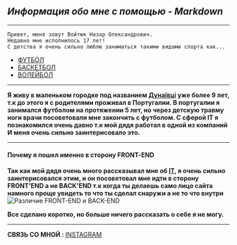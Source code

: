 ## ___Информация обо мне с помощью - Markdown___ 
---

```
Привет, меня зовут Войтюк Назар Олександрович.
Недавно мне исполнилось 17 лет!
С детства я очень сильно люблю заниматься такими видами спорта как...
```
 * [ФУТБОЛ](https://uk.wikipedia.org/wiki/%D0%A4%D1%83%D1%82%D0%B1%D0%BE%D0%BB)
 * [БАСКЕТБОЛ](https://uk.wikipedia.org/wiki/%D0%91%D0%B0%D1%81%D0%BA%D0%B5%D1%82%D0%B1%D0%BE%D0%BB)
 * [ВОЛЕЙБОЛ](https://uk.wikipedia.org/wiki/%D0%92%D0%BE%D0%BB%D0%B5%D0%B9%D0%B1%D0%BE%D0%BB)


___
__Я живу в маленьком городке под названием [Дунаївці](https://uk.wikipedia.org/wiki/%D0%94%D1%83%D0%BD%D0%B0%D1%97%D0%B2%D1%86%D1%96) уже более 9 лет, т.к до этого я с родителями проживал в Португалии.
 В португалии я занимался футболом на протяжении 5 лет, но через детскую травму ноги врачи посоветовали мне закончить с футболом.
С сферой IT я познакомился очень давно т.к мой дядя работал в одной из компаний
И меня очень сильно заинтерисовало это.__
___
 
 #### Почему я пошел именно в сторону FRONT-END
__Так как мой дядя очень много рассказывал мне об [IT](http://it-uroki.ru/uroki/urok-1-chto-takoe-it.html), я очень сильно заинтерисовался этим, и он посоветовал мне идти в сторону FRONT'END а не BACK'END т.к когда ты делаешь само лицо сайта намного проще увидеть то что ты сделал снаружи а не то что внутри__
![Различие FRONT-END и BACK-END](https://blog.back4app.com/wp-content/uploads/2021/06/backend-vs-frontend-2.png)

__Все сделано коротко, но больше ничего рассказать о себе я не могу.__
___

__СВЯЗЬ СО МНОЙ :__ [INSTAGRAM](https://www.instagram.com/nazar_voittt/)
